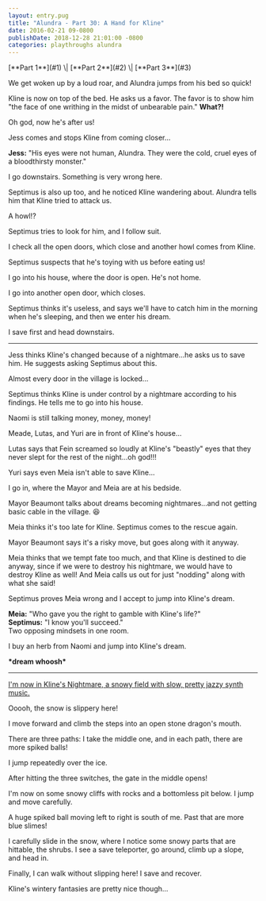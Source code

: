 ```yaml
---
layout: entry.pug
title: "Alundra - Part 30: A Hand for Kline"
date: 2016-02-21 09-0800
publishDate: 2018-12-28 21:01:00 -0800
categories: playthroughs alundra
---
```


<p class="entry-partination" markdown="1">[**Part 1**](#1) \| [**Part 2**](#2) \| [**Part 3**](#3)</p>

<a name="1"></a>

We get woken up by a loud roar, and Alundra jumps from his bed so quick!

Kline is now on top of the bed. He asks us a favor. The favor is to show him "the face of one writhing in the midst of unbearable pain." **What?!**

Oh god, now he's after us!

Jess comes and stops Kline from coming closer...

**Jess:** "His eyes were not human, Alundra. They were the cold, cruel eyes of a bloodthirsty monster."

I go downstairs. Something is very wrong here.

Septimus is also up too, and he noticed Kline wandering about. Alundra tells him that Kline tried to attack us.

A howl!?

Septimus tries to look for him, and I follow suit.

I check all the open doors, which close and another howl comes from Kline.

Septimus suspects that he's toying with us before eating us!

I go into his house, where the door is open. He's not home.

I go into another open door, which closes.

Septimus thinks it's useless, and says we'll have to catch him in the morning when he's sleeping, and then we enter his dream.

I save first and head downstairs.

<a name="2"></a>

---

Jess thinks Kline's changed because of a nightmare...he asks us to save him. He suggests asking Septimus about this.

Almost every door in the village is locked...

Septimus thinks Kline is under control by a nightmare according to his findings. He tells me to go into his house.

Naomi is still talking money, money, money!

Meade, Lutas, and Yuri are in front of Kline's house...

Lutas says that Fein screamed so loudly at Kline's "beastly" eyes that they never slept for the rest of the night...oh god!!!

Yuri says even Meia isn't able to save Kline...

I go in, where the Mayor and Meia are at his bedside.

Mayor Beaumont talks about dreams becoming nightmares...and not getting basic cable in the village. :laughing:

Meia thinks it's too late for Kline. Septimus comes to the rescue again.

Mayor Beaumont says it's a risky move, but goes along with it anyway.

Meia thinks that we tempt fate too much, and that Kline is destined to die anyway, since if we were to destroy his nightmare, we would have to destroy Kline as well! And Meia calls us out for just "nodding" along with what she said!

Septimus proves Meia wrong and I accept to jump into Kline's dream.

**Meia:** "Who gave you the right to gamble with Kline's life?"<br/>
**Septimus:** "I know you'll succeed."<br/>
Two opposing mindsets in one room.

I buy an herb from Naomi and jump into Kline's dream.

**\*dream whoosh\***

<a name="3"></a>

---

<a href="https://www.youtube.com/watch?v=b2wpbjbT4HY">I'm now in Kline's Nightmare, a snowy field with slow, pretty jazzy synth music.</a>

Ooooh, the snow is slippery here!

I move forward and climb the steps into an open stone dragon's mouth.

There are three paths: I take the middle one, and in each path, there are more spiked balls!

I jump repeatedly over the ice.

After hitting the three switches, the gate in the middle opens!

I'm now on some snowy cliffs with rocks and a bottomless pit below. I jump and move carefully.

A huge spiked ball moving left to right is south of me. Past that are more blue slimes!

I carefully slide in the snow, where I notice some snowy parts that are hittable, the shrubs. I see a save teleporter, go around, climb up a slope, and head in.

Finally, I can walk without slipping here! I save and recover.

Kline's wintery fantasies are pretty nice though...